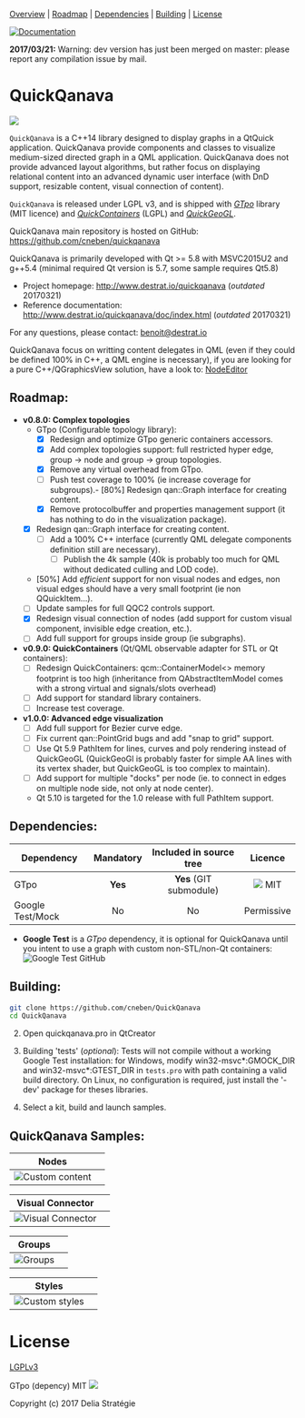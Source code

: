 [Overview](#QuickQanava) |
[Roadmap](#Roadmap) |
[Dependencies](#Dependencies) |
[Building](#building) |
[License](#license)

[![Documentation](https://img.shields.io/badge/docs-doxygen-blue.svg)](http://www.destrat.io/quickqanava/doc)

**2017/03/21:** Warning: dev version has just been merged on master: please report any compilation issue by mail.

QuickQanava 
============================

![](https://github.com/cneben/QuickQanava/blob/dev/doc/web/docs/images/home.png)

`QuickQanava` is a C++14 library designed to display graphs in a QtQuick application. QuickQanava provide components and classes to visualize medium-sized directed graph in a QML application. QuickQanava does not provide advanced layout algorithms, but rather focus on displaying relational content into an advanced dynamic user interface (with DnD support, resizable content, visual connection of content).

`QuickQanava` is released under LGPL v3, and is shipped with *[GTpo](https://github.com/cneben/GTpo)* library (MIT licence) and  *[QuickContainers](https://github.com/cneben/QuickQanava/tree/master/QuickContainers)* (LGPL) and *[QuickGeoGL](https://github.com/cneben/QuickQanava/tree/master/QuickGeoGL)*.


QuickQanava main repository is hosted on GitHub: https://github.com/cneben/quickqanava

QuickQanava is primarily developed with Qt >= 5.8 with MSVC2015U2 and g++5.4 (minimal required Qt version is 5.7, some sample requires Qt5.8)

+ Project homepage: http://www.destrat.io/quickqanava (_outdated_ 20170321)
+ Reference documentation: http://www.destrat.io/quickqanava/doc/index.html (_outdated_ 20170321)

For any questions, please contact: benoit@destrat.io

QuickQanava focus on writting content delegates in QML (even if they could be defined 100% in C++, a QML engine is necessary), if you are looking for a pure C++/QGraphicsView solution, have a look to: [NodeEditor](https://github.com/paceholder/nodeeditor)

## Roadmap:

  - **v0.8.0: Complex topologies**
    - GTpo (Configurable topology library):
      - [X] Redesign and optimize GTpo generic containers accessors.
      - [X] Add complex topologies support: full restricted hyper edge, group -> node and group -> group topologies.
	  - [X] Remove any virtual overhead from GTpo.
	  - [ ] Push test coverage to 100% (ie increase coverage for subgroups).- [80%] Redesign qan::Graph interface for creating content.
	  - [X] Remove protocolbuffer and properties management support (it has nothing to do in the visualization package).
    - [X] Redesign qan::Graph interface for creating content.
      - [ ] Add a 100% C++ interface (currently QML delegate components definition still are necessary).
        - [ ] Publish the 4k sample (40k is probably too much for QML without dedicated culling and LOD code).
    - [50%] Add _efficient_ support for non visual nodes and edges, non visual edges should have a very small footprint (ie non QQuickItem...).
    - [ ] Update samples for full QQC2 controls support.
    - [X] Redesign visual connection of nodes (add support for custom visual component, invisible edge creation, etc.).
    - [ ] Add full support for groups inside group (ie subgraphs).
  - **v0.9.0: QuickContainers** (Qt/QML observable adapter for STL or Qt containers):	 
    - [ ] Redesign QuickContainers: qcm::ContainerModel<> memory footprint is too high (inheritance from QAbstractItemModel comes with a strong virtual and signals/slots overhead)
	- [ ] Add support for standard library containers.
	- [ ] Increase test coverage.
  - **v1.0.0: Advanced edge visualization**	 
    - [ ] Add full support for Bezier curve edge.
    - [ ] Fix current qan::PointGrid bugs and add "snap to grid" support.
    - [ ] Use Qt 5.9 PathItem for lines, curves and poly rendering instead of QuickGeoGL (QuickGeoGl is probably faster for simple AA lines with its vertex shader, but QuickGeoGL is too complex to maintain).
    - [ ] Add support for multiple "docks" per node (ie. to connect in edges on multiple node side, not only at node center).
    - Qt 5.10 is targeted for the 1.0 release with full PathItem support.

## Dependencies:

| Dependency                | Mandatory         |   Included in source tree       |   Licence       |
| ---                       | :---:             | :---:                           | :---:           |
| GTpo                      | **Yes**           |       **Yes** (GIT submodule)   |   ![](https://img.shields.io/badge/license-MIT-blue.svg) MIT|
| Google Test/Mock          | No                |       No                        |    Permissive   |

- **Google Test** is a *GTpo* dependency, it is optional for QuickQanava until you intent to use a graph with custom non-STL/non-Qt containers: ![Google Test GitHub](https://github.com/google/googletest)

## Building:

```sh
git clone https://github.com/cneben/QuickQanava
cd QuickQanava
```
2. Open quickqanava.pro in QtCreator
  4. Building 'tests' (_optional_): Tests will not compile without a working Google Test installation: for Windows, modify win32-msvc*:GMOCK_DIR and win32-msvc*:GTEST_DIR in `tests.pro` with path containing a valid build directory. On Linux, no configuration is required, just install the '-dev' package for theses libraries.

3. Select a kit, build and launch samples.


## QuickQanava Samples:

| Nodes       |   |
| :---:                       | ---             |
| ![Custom content](https://github.com/cneben/QuickQanava/blob/dev/doc/web/docs/images/sample-nodes.gif) |            |

| Visual Connector       |   |
| :---:                       | ---             |
| ![Visual Connector](https://github.com/cneben/QuickQanava/blob/dev/doc/web/docs/images/sample-connector.gif) |            |

| Groups       |   |
| :---:                       | ---             |
| ![Groups](https://github.com/cneben/QuickQanava/blob/dev/doc/web/docs/images/sample-groups.gif) |            |

| Styles       |   |
| :---:                       | ---             |
| ![Custom styles](https://github.com/cneben/QuickQanava/blob/dev/doc/web/docs/images/sample-styles.gif) |            |

License
=======

[LGPLv3](https://github.com/cneben/QuickQanava/blob/master/licence.txt)

GTpo (depency) MIT ![](https://img.shields.io/badge/license-MIT-blue.svg)

Copyright (c) 2017 Delia Stratégie



